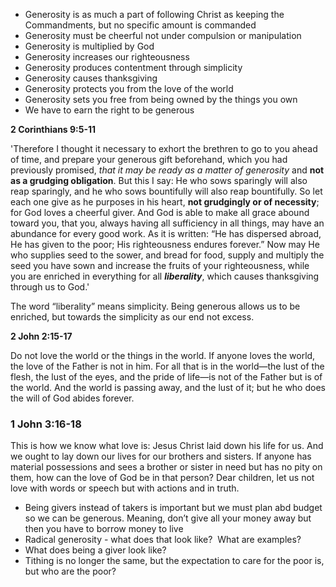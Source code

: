 - Generosity is as much a part of following Christ as keeping the Commandments, but no specific amount is commanded
- Generosity must be cheerful not under compulsion or manipulation
- Generosity is multiplied by God
- Generosity increases our righteousness
- Generosity produces contentment through simplicity
- Generosity causes thanksgiving
- Generosity protects you from the love of the world
- Generosity sets you free from being owned by the things you own
- We have to earn the right to be generous

**2 Corinthians 9:5-11**

'Therefore I thought it necessary to exhort the brethren to go to you ahead of time, and prepare your generous gift beforehand, which you had previously promised, *that it may be ready as a matter of generosity* and **not as a grudging obligation**. But this I say: He who sows sparingly will also reap sparingly, and he who sows bountifully will also reap bountifully. So let each one give as he purposes in his heart, **not grudgingly or of necessity**; for God loves a cheerful giver. And God is able to make all grace abound toward you, that you, always having all sufficiency in all things, may have an abundance for every good work. As it is written: “He has dispersed abroad, He has given to the poor; His righteousness endures forever.” Now may He who supplies seed to the sower, and bread for food, supply and multiply the seed you have sown and increase the fruits of your righteousness, while you are enriched in everything for all ***liberality***, which causes thanksgiving through us to God.'

The word “liberality” means simplicity. Being generous allows us to be enriched, but towards the simplicity as our end not excess.

**2 John 2:15-17**

Do not love the world or the things in the world. If anyone loves the world, the love of the Father is not in him. For all that is in the world—the lust of the flesh, the lust of the eyes, and the pride of life—is not of the Father but is of the world. And the world is passing away, and the lust of it; but he who does the will of God abides forever.

### 1 John 3:16-18

This is how we know what love is: Jesus Christ laid down his life for us. And we ought to lay down our lives for our brothers and sisters. If anyone has material possessions and sees a brother or sister in need but has no pity on them, how can the love of God be in that person? Dear children, let us not love with words or speech but with actions and in truth.

- Being givers instead of takers is important but we must plan abd budget so we can be generous. Meaning, don’t give all your money away but then you have to borrow money to live
- Radical generosity - what does that look like?  What are examples?
- What does being a giver look like?
- Tithing is no longer the same, but the expectation to care for the poor is, but who are the poor?